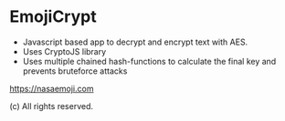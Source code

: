 # EmojiCrypt
- Javascript based app to decrypt and encrypt text with AES.
- Uses CryptoJS library
- Uses multiple chained hash-functions to calculate the final key and prevents bruteforce attacks

https://nasaemoji.com

(c) All rights reserved.
